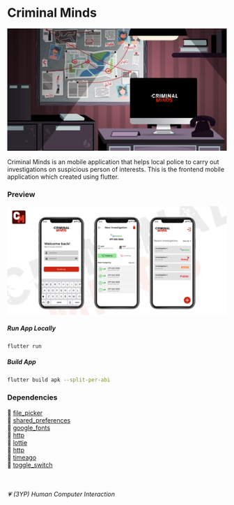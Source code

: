 # Criminal Minds

![alt text](https://github.com/emiz98/criminal_minds/blob/master/readme.png?raw=true)

Criminal Minds is an mobile application that helps local police to carry out investigations on suspicious person of interests. This is the frontend mobile application which created using flutter.

### Preview

![alt text](https://github.com/emiz98/criminal_minds_frontend/blob/main/mockup.png?raw=true)

##### Run App Locally

```bash
flutter run
```

##### Build App

```bash
flutter build apk --split-per-abi
```

### Dependencies

📀 [file_picker](https://pub.dev/packages/file_picker) <br/>
📀 [shared_preferences](https://pub.dev/packages/shared_preferences)<br/>
📀 [google_fonts](https://pub.dev/packages/google_fonts)<br/>
📀 [http](https://pub.dev/packages/http)<br/>
📀 [lottie](https://pub.dev/packages/lottie)<br/>
📀 [http](https://pub.dev/packages/http)<br/>
📀 [timeago](https://pub.dev/packages/timeago)<br/>
📀 [toggle_switch](https://pub.dev/packages/toggle_switch)

<br/>

###### 💗 (3YP) Human Computer Interaction
